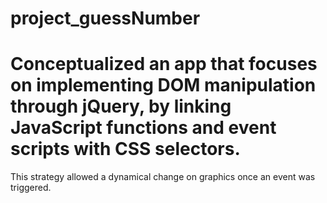 # project_guessNumber

# Conceptualized an app that focuses on implementing DOM manipulation through jQuery, by linking JavaScript functions and event scripts with CSS selectors. 
  This strategy allowed a dynamical change on graphics once an event was triggered. 
